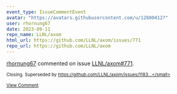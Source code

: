 ```yaml
---
event_type: IssueCommentEvent
avatar: "https://avatars.githubusercontent.com/u/12800412?"
user: rhornung67
date: 2023-09-11
repo_name: LLNL/axom
html_url: https://github.com/LLNL/axom/issues/771
repo_url: https://github.com/LLNL/axom
---
```


<a href='https://github.com/rhornung67' target='_blank'>rhornung67</a> commented on issue <a href='https://github.com/LLNL/axom/issues/771' target='_blank'>LLNL/axom#771</a>.

<small>Closing. Superseded by https://github.com/LLNL/axom/issues/1183...</small>

<a href='https://github.com/LLNL/axom/issues/771' target='_blank'>View Comment</a>